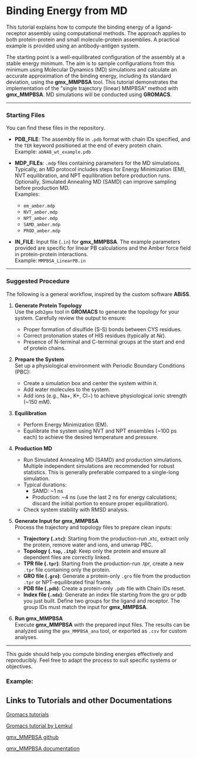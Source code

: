 # Binding Energy from MD

This tutorial explains how to compute the binding energy of a ligand-receptor assembly using computational methods. The approach applies to both protein-protein and small molecule-protein assemblies. A practical example is provided using an antibody-antigen system.

The starting point is a well-equilibrated configuration of the assembly at a stable energy minimum. The aim is to sample configurations from this minimum using Molecular Dynamics (MD) simulations and calculate an accurate approximation of the binding energy, including its standard deviation, using the **gmx_MMPBSA** tool. This tutorial demonstrates the implementation of the "single trajectory (linear) MMPBSA" method with **gmx_MMPBSA**. MD simulations will be conducted using **GROMACS**.

---

### Starting Files

You can find these files in the repository.

- **PDB_FILE**: The assembly file in `.pdb` format with chain IDs specified, and the `TER` keyword positioned at the end of every protein chain.  
  Example: `abN48_wt_example.pdb`
  
- **MDP_FILEs**: `.mdp` files containing parameters for the MD simulations. Typically, an MD protocol includes steps for Energy Minimization (EM), NVT equilibration, and NPT equilibration before production runs. Optionally, Simulated Annealing MD (SAMD) can improve sampling before production MD.  
  Examples:
  - `em_amber.mdp`
  - `NVT_amber.mdp`
  - `NPT_amber.mdp`
  - `SAMD_amber.mdp`
  - `PROD_amber.mdp`

- **IN_FILE**: Input file (`.in`) for **gmx_MMPBSA**. The example parameters provided are specific for linear PB calculations and the Amber force field in protein-protein interactions.  
  Example: `MMPBSA_LinearPB.in`

---

### Suggested Procedure

The following is a general workflow, inspired by the custom software **ABiSS**.

1. **Generate Protein Topology**  
   Use the `pdb2gmx` tool in **GROMACS** to generate the topology for your system. Carefully review the output to ensure:
   - Proper formation of disulfide (S-S) bonds between CYS residues.
   - Correct protonation states of HIS residues (typically at $N\epsilon$).
   - Presence of N-terminal and C-terminal groups at the start and end of protein chains.

2. **Prepare the System**  
   Set up a physiological environment with Periodic Boundary Conditions (PBC):  
   - Create a simulation box and center the system within it.  
   - Add water molecules to the system.  
   - Add ions (e.g., Na+, K+, Cl−) to achieve physiological ionic strength (~150 mM).

3. **Equilibration**  
   - Perform Energy Minimization (EM).  
   - Equilibrate the system using NVT and NPT ensembles (~100 ps each) to achieve the desired temperature and pressure.  

4. **Production MD**  
   - Run Simulated Annealing MD (SAMD) and production simulations. Multiple independent simulations are recommended for robust statistics. This is generally preferable compared to a single-long simulation. 
   - Typical durations:
     - SAMD: ~1 ns  
     - Production: ~4 ns (use the last 2 ns for energy calculations; discard the initial portion to ensure proper equilibration).  
   - Check system stability with RMSD analysis.

5. **Generate Input for gmx_MMPBSA**  
   Process the trajectory and topology files to prepare clean inputs:  
   - **Trajectory (`.xtc`)**: Starting from the production-run .xtc, extract only the protein, remove water and ions, and unwrap PBC.  
   - **Topology (`.top`, `.itp`)**: Keep only the protein and ensure all dependent files are correctly linked.  
   - **TPR file (`.tpr`)**: Starting from the production-run .tpr, create a new `.tpr` file containing only the protein.  
   - **GRO file (`.gro`)**: Generate a protein-only `.gro` file from the production `.tpr` or NPT-equilibrated final frame.  
   - **PDB file (`.pdb`)**: Create a protein-only `.pdb` file with Chain IDs reset.  
   - **Index file (`.ndx`)**: Generate an index file starting from the gro or pdb you just built. Define two groups for the ligand and receptor. The group IDs must match the input for **gmx_MMPBSA**.

6. **Run gmx_MMPBSA**  
   Execute **gmx_MMPBSA** with the prepared input files. The results can be analyzed using the `gmx_MMPBSA_ana` tool, or exported as `.csv` for custom analyses.

---

This guide should help you compute binding energies effectively and reproducibly. Feel free to adapt the process to suit specific systems or objectives.

### Example:


## Links to Tutorials and other Documentations
[Gromacs tutorials](https://tutorials.gromacs.org/)

[Gromacs tutorial by Lemkul](http://www.mdtutorials.com/gmx/)

[gmx_MMPBSA github](https://github.com/Valdes-Tresanco-MS/gmx_MMPBSA)

[gmx_MMPBSA documentation](https://valdes-tresanco-ms.github.io/gmx_MMPBSA/dev/getting-started/)


